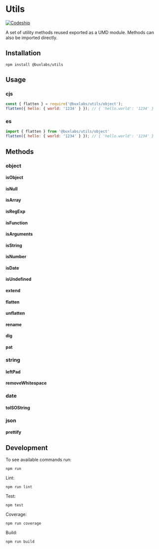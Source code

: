 # Utils

[![Codeship](https://img.shields.io/codeship/d0a4ca60-9ed5-0135-eb8d-5e3172fc544d.svg)]()

A set of utility methods reused exported as a UMD module. Methods can also be imported directly.

## Installation

`npm install @buxlabs/utils`

## Usage

### cjs

```javascript
const { flatten } = require('@buxlabs/utils/object');
flatten({ hello: { world: '1234' } }); // { 'hello.world': '1234' }
```

### es

```javascript
import { flatten } from '@buxlabs/utils/object'
flatten({ hello: { world: '1234' } }); // { 'hello.world': '1234' }
```

## Methods

### object

#### isObject
#### isNull
#### isArray
#### isRegExp
#### isFunction
#### isArguments
#### isString
#### isNumber
#### isDate
#### isUndefined
#### extend
#### flatten
#### unflatten
#### rename
#### dig
#### pat

### string

#### leftPad
#### removeWhitespace

### date

#### toISOString

### json

#### prettify

## Development

To see available commands run:

`npm run`

Lint:

`npm run lint`

Test:

`npm test`

Coverage:

`npm run coverage`

Build:

`npm run build`
